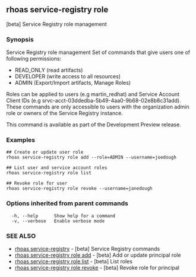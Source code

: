 ## rhoas service-registry role

[beta] Service Registry role management

### Synopsis


Service Registry role management
Set of commands that give users one of following permissions:

- READ_ONLY (read artifacts)
- DEVELOPER (write access to all resources)
- ADMIN (Export/Import artifacts, Manage Roles)

Roles can be applied to users (e.g martin_redhat) and Service Account Client IDs (e.g srvc-acct-03ddedba-5b49-4aa0-9b68-02e8b8c31add).
These commands are only accessible to users with the organization admin role or owners of the Service Registry instance.

This command is available as part of the Development Preview release.


### Examples

```
## Create or update user role
rhoas service-registry role add --role=ADMIN --username=joedough

## List user and service account roles
rhoas service-registry role list

## Revoke role for user
rhoas service-registry role revoke --username=janedough

```

### Options inherited from parent commands

```
  -h, --help      Show help for a command
  -v, --verbose   Enable verbose mode
```

### SEE ALSO

* [rhoas service-registry](rhoas_service-registry.md)	 - [beta] Service Registry commands
* [rhoas service-registry role add](rhoas_service-registry_role_add.md)	 - [beta] Add or update principal role
* [rhoas service-registry role list](rhoas_service-registry_role_list.md)	 - [beta] List roles
* [rhoas service-registry role revoke](rhoas_service-registry_role_revoke.md)	 - [beta] Revoke role for principal

